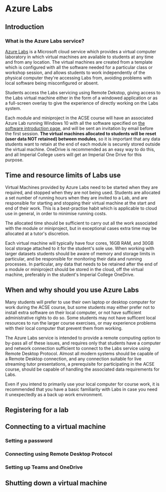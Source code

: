 # Azure Labs

## Introduction

### What is the Azure Labs service?

[Azure Labs](https://labs.azure.com/) is a Microsoft cloud service which provides a virtual computer laboratory in which virtual machines are available to students at any time and from any location. The virtual machines are created from a template which is configured with all the software needed for a particular class or workshop session, and allows students to work independently of the physical computer they're accessing Labs from, avoiding problems with local software being misconfigured or absent.

Students access the Labs servicing using Remote Dekstop, giving access to the Labs virtual machine either in the form of a windowed application or as a full-screen overlay to give the experience of directly working on the Labs system.

Each module and miniproject in the ACSE course will have an associated Azure Lab running Windows 10 with all the software specified on [the software introduction page](../software/intro.md), and will be sent an invitation by email before the first session. **The virtual machines allocated to students will be reset (user data NOT retained) between modules**, so it is important that any data students want to retain at the end of each module is securely stored outside the virtual machine. OneDrive is recommended as an easy way to do this, and all Imperial College users will get an Imperial One Drive for this purpose.

## Time and resource limits of Labs use

Virtual Machines provided by Azure Labs need to be started when they are required, and stopped when they are not being used. Students are allocated a set number of running hours when they are invited to a Lab, and are responsible for starting and stopping their virtual machine at the start and end of their work. This is a best-practise habit which is applicable to cloud use in general, in order to minimise running costs.

The allocated time should be sufficient to carry out all the work associated with the module or miniproject, but in exceptional cases extra time may be allocated at a tutor's discretion.

Each virtual machine will typically have four cores, 16GB RAM, and 30GB local storage attached to it for the student's sole use. When working with larger datasets students should be aware of memory and storage limits in particular, and be responsible for monitoring their data and running processes. In particular, any data that needs to be retained after the end of a module or miniproject should be stored in the cloud, off the virtual machine, preferably in the student's Imperial College OneDrive. 

## When and why should you use Azure Labs

Many students will prefer to use their own laptop or desktop computer for work during the ACSE course, but some students may either prefer not to install extra software on their local computer, or not have sufficient administrative rights to do so. Some students may not have sufficent local resources to run the larger course exercises, or may experience problems with their local computer that prevent them from working. 

The Azure Labs service is intended to provide a remote computing option to by-pass all of these issues, and requires only that students have a computer and network connection sufficient to connect to the Labs service using Remote Desktop Protocol. Almost all modern systems should be capable of a Remote Desktop connection, and any connection suitable for live streaming tutor presentations, a prerequisite for participating in the ACSE course, should be capable of handling the associated data requirements for Labs.

Even if you intend to primarily use your local computer for course work, it is recommended that you have a basic familiarity with Labs in case you need it unexpectedly as a back up work environment.

## Registering for a lab

## Connecting to a virtual machine

### Setting a password

### Connecting using Remote Desktop Protocol

### Setting up Teams and OneDrive

## Shutting down a virtual machine


